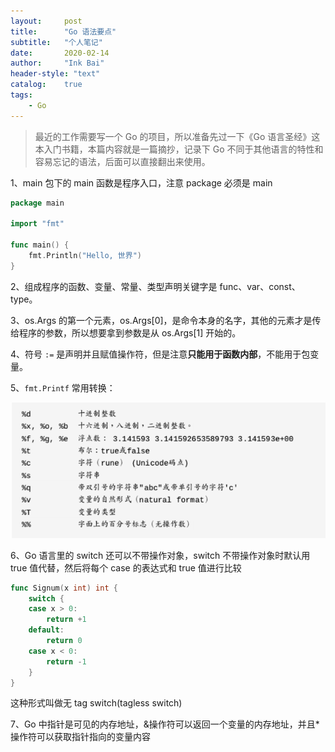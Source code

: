 ```yaml
---
layout:     post
title:      "Go 语法要点"
subtitle:   "个人笔记"
date:       2020-02-14
author:     "Ink Bai"
header-style: "text"
catalog:    true
tags:
    - Go
---
```


> 最近的工作需要写一个 Go 的项目，所以准备先过一下《Go 语言圣经》这本入门书籍，本篇内容就是一篇摘抄，记录下 Go 不同于其他语言的特性和容易忘记的语法，后面可以直接翻出来使用。

1、main 包下的 main 函数是程序入口，注意 package 必须是 main

```Go
package main

import "fmt"

func main() {
	fmt.Println("Hello, 世界")
}
```

2、组成程序的函数、变量、常量、类型声明关键字是 func、var、const、type。

3、os.Args 的第一个元素，os.Args[0]，是命令本身的名字，其他的元素才是传给程序的参数，所以想要拿到参数是从 os.Args[1] 开始的。

4、符号 `:=` 是声明并且赋值操作符，但是注意**只能用于函数内部**，不能用于包变量。

5、`fmt.Printf` 常用转换：

![](/img/content/printf.png)

6、Go 语言里的 switch 还可以不带操作对象，switch 不带操作对象时默认用 true 值代替，然后将每个 case 的表达式和 true 值进行比较

```go
func Signum(x int) int {
    switch {
    case x > 0:
        return +1
    default:
        return 0
    case x < 0:
        return -1
    }
}
```

这种形式叫做无 tag switch(tagless switch)

7、Go 中指针是可见的内存地址，&操作符可以返回一个变量的内存地址，并且*操作符可以获取指针指向的变量内容
